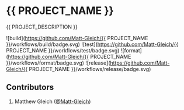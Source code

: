 # {{ PROJECT_NAME }}

{{ PROJECT_DESCRIPTION }}

![build](https://github.com/Matt-Gleich/{{ PROJECT_NAME }}/workflows/build/badge.svg)
![test](https://github.com/Matt-Gleich/{{ PROJECT_NAME }}/workflows/test/badge.svg)
![format](https://github.com/Matt-Gleich/{{ PROJECT_NAME }}/workflows/format/badge.svg)
![release](https://github.com/Matt-Gleich/{{ PROJECT_NAME }}/workflows/release/badge.svg)

## Contributors

1. Matthew Gleich ([@Matt-Gleich](http://www.github.com/Matt-Gleich))
